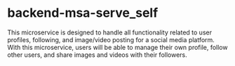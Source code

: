 # backend-msa-serve_self
 This microservice is designed to handle all functionality related to user profiles, following, and image/video posting for a social media platform. With this microservice, users will be able to manage their own profile, follow other users, and share images and videos with their followers.
